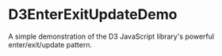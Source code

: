 # D3EnterExitUpdateDemo
A simple demonstration of the D3 JavaScript library's powerful enter/exit/update pattern.
